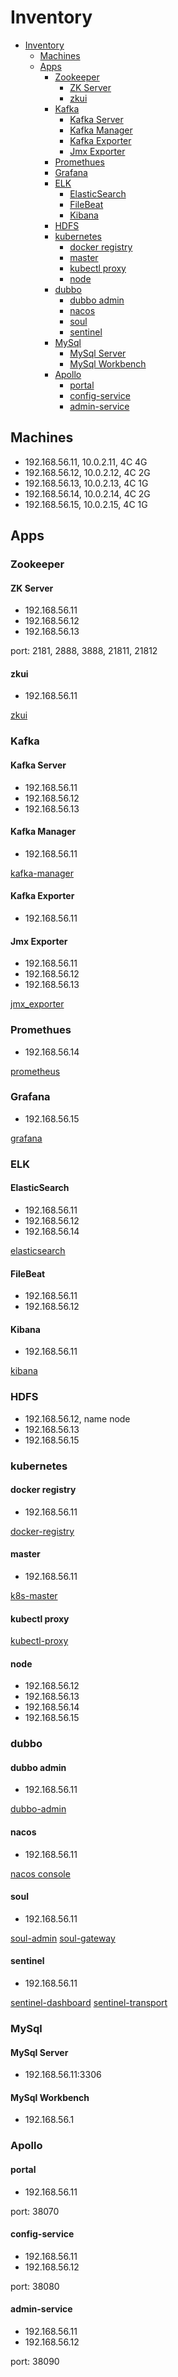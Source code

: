 # Inventory

- [Inventory](#inventory)
  - [Machines](#machines)
  - [Apps](#apps)
    - [Zookeeper](#zookeeper)
      - [ZK Server](#zk-server)
      - [zkui](#zkui)
    - [Kafka](#kafka)
      - [Kafka Server](#kafka-server)
      - [Kafka Manager](#kafka-manager)
      - [Kafka Exporter](#kafka-exporter)
      - [Jmx Exporter](#jmx-exporter)
    - [Promethues](#promethues)
    - [Grafana](#grafana)
    - [ELK](#elk)
      - [ElasticSearch](#elasticsearch)
      - [FileBeat](#filebeat)
      - [Kibana](#kibana)
    - [HDFS](#hdfs)
    - [kubernetes](#kubernetes)
      - [docker registry](#docker-registry)
      - [master](#master)
      - [kubectl proxy](#kubectl-proxy)
      - [node](#node)
    - [dubbo](#dubbo)
      - [dubbo admin](#dubbo-admin)
      - [nacos](#nacos)
      - [soul](#soul)
      - [sentinel](#sentinel)
    - [MySql](#mysql)
      - [MySql Server](#mysql-server)
      - [MySql Workbench](#mysql-workbench)
    - [Apollo](#apollo)
      - [portal](#portal)
      - [config-service](#config-service)
      - [admin-service](#admin-service)

## Machines

- 192.168.56.11, 10.0.2.11, 4C 4G
- 192.168.56.12, 10.0.2.12, 4C 2G
- 192.168.56.13, 10.0.2.13, 4C 1G
- 192.168.56.14, 10.0.2.14, 4C 2G
- 192.168.56.15, 10.0.2.15, 4C 1G

## Apps

### Zookeeper

#### ZK Server

- 192.168.56.11
- 192.168.56.12
- 192.168.56.13

port: 2181, 2888, 3888, 21811, 21812

#### zkui

- 192.168.56.11

[zkui](http://192.168.56.11:9090)

### Kafka

#### Kafka Server

- 192.168.56.11
- 192.168.56.12
- 192.168.56.13

#### Kafka Manager

- 192.168.56.11

[kafka-manager](http://192.168.56.11:9000/)

#### Kafka Exporter

- 192.168.56.11

#### Jmx Exporter

- 192.168.56.11
- 192.168.56.12
- 192.168.56.13

[jmx_exporter](http://192.168.56.11:9000/)

### Promethues

- 192.168.56.14

[prometheus](http://192.168.56.14:9090/graph)

### Grafana

- 192.168.56.15

[grafana](http://192.168.56.15:3000)

### ELK

#### ElasticSearch

- 192.168.56.11
- 192.168.56.12
- 192.168.56.14

[elasticsearch](http://192.168.56.11:9200/)

#### FileBeat

- 192.168.56.11
- 192.168.56.12

#### Kibana

- 192.168.56.11

[kibana](http://192.168.56.11:5601/)

### HDFS

- 192.168.56.12, name node
- 192.168.56.13
- 192.168.56.15

### kubernetes

#### docker registry

- 192.168.56.11

[docker-registry](http://192.168.56.11:15000/)

#### master

- 192.168.56.11

[k8s-master](https://10.0.2.11:6443)

#### kubectl proxy

[kubectl-proxy](http://192.168.56.11:8001/)

#### node

- 192.168.56.12
- 192.168.56.13
- 192.168.56.14
- 192.168.56.15

### dubbo

#### dubbo admin

- 192.168.56.11

[dubbo-admin](http://192.168.56.11:20881)

#### nacos

- 192.168.56.11

[nacos console](http://192.168.56.11:8848/nacos/index.html)

#### soul

- 192.168.56.11

[soul-admin](http://192.168.56.11:9095)
[soul-gateway](http://192.168.56.11:9195)

#### sentinel

- 192.168.56.11

[sentinel-dashboard](http://192.168.56.11:8085)
[sentinel-transport](http://192.168.56.11:8719)

### MySql

#### MySql Server

- 192.168.56.11:3306

#### MySql Workbench

- 192.168.56.1

### Apollo

#### portal

- 192.168.56.11

port: 38070

#### config-service

- 192.168.56.11
- 192.168.56.12

port: 38080

#### admin-service

- 192.168.56.11
- 192.168.56.12

port: 38090
